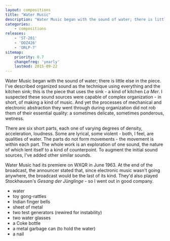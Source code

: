 ```yaml
---
layout: compositions
title: "Water Music"
description: "Water Music began with the sound of water; there is little else in the piece. I've described organized sound as the technique using everything and the kitchen sink; this is the piece that uses the sink - a kind of kitchen La Mer"
categories:
    - compositions
releases:
    - 'ST-201'
    - 'DOZ426'
    - 'ORLP-7'
sitemap:
    priority: 0.7
    changefreq: 'yearly'
    lastmod: 2015-09-22
---
```


Water Music began with the sound of water; there is little else in the piece. I've described organized sound as the technique using everything and the kitchen sink; this is the piece that uses the sink - a kind of kitchen *La Mer*. I suspected these sound sources were capable of complex organization - in short, of making a kind of music. And yet the processes of mechanical and electronic abstraction they went through during organization did not rob them of their essential quality: a sometimes delicate, sometimes ponderous, wetness.

There are six short parts, each one of varying degrees of density, acceleration, loudness. Some are lyrical, some violent - both, I feel, are qualities of water. The parts do not form movements - the movement is within each part. The whole work is an exploration of one sound, the nature of which lent itself to a kind of counterpoint. To augment the initial sound sources, I've added other similar sounds.

Water Music had its premiere on WXQR in June 1963. At the end of the broadcast, the announcer stated that, since electronic music wasn't going anywhere, the broadcast would be the last of its kind. They'd also played Stockhausen's *Gesang der Jünglinge* - so I went out in good company.

* water
* toy gong-rattles
* Indian finger bells
* sheet of metal
* two test generators (rewired for instability)
* two water glasses
* a Coke bottle
* a metal garbage can (to hold the water)
* a nail
